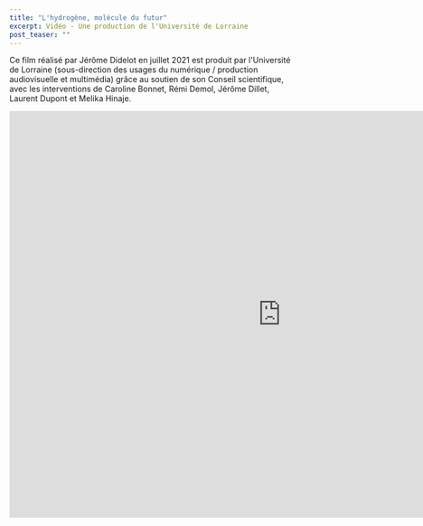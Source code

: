 ```yaml
---
title: "L'hydrogène, molécule du futur"
excerpt: Vidéo - Une production de l'Université de Lorraine
post_teaser: ""
---
```



Ce film réalisé par Jérôme Didelot en juillet 2021 est produit par l'Université de Lorraine (sous-direction des usages du numérique / production audiovisuelle et multimédia) grâce au soutien de son Conseil scientifique, avec les interventions de Caroline Bonnet, Rémi Demol, Jérôme Dillet, Laurent Dupont et Melika Hinaje.

<iframe src="http://videos.univ-lorraine.fr/video.php?id=15180&width=960&height=720&autostart=false"  width="960" height="720" frameborder="0" allowfullscreen=""></iframe>